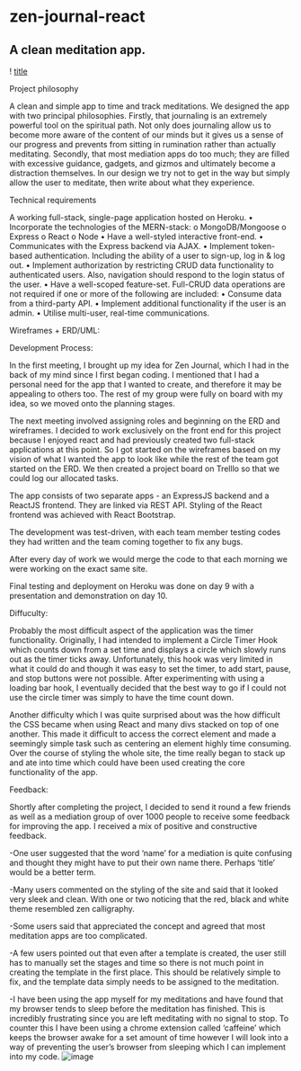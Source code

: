 # zen-journal-react
## A clean meditation app.


! [title](https://github.com/yamilyn/zen-journal-app/raw/master/public/ZenJournalApp/to/img.png)





Project philosophy

A clean and simple app to time and track meditations. We designed the app with two principal philosophies. Firstly, that journaling is an extremely powerful tool on the spiritual path. Not only does journaling allow us to become more aware of the content of our minds but it gives us a sense of our progress and prevents from sitting in rumination rather than actually meditating.
Secondly, that most mediation apps do too much; they are filled with excessive guidance, gadgets, and gizmos and ultimately become a distraction themselves. In our design we try not to get in the way but simply allow the user to meditate, then write about what they experience.

Technical requirements

A working full-stack, single-page application hosted on Heroku.
•	Incorporate the technologies of the MERN-stack:
o	MongoDB/Mongoose
o	Express
o	React
o	Node
•	Have a well-styled interactive front-end.
•	Communicates with the Express backend via AJAX.
•	Implement token-based authentication. Including the ability of a user to sign-up, log in & log out.
•	Implement authorization by restricting CRUD data functionality to authenticated users. Also, navigation should respond to the login status of the user.
•	Have a well-scoped feature-set. Full-CRUD data operations are not required if one or more of the following are included:
•	Consume data from a third-party API.
•	Implement additional functionality if the user is an admin.
•	Utilise multi-user, real-time communications.

Wireframes + ERD/UML:

Development Process: 

In the first meeting, I brought up my idea for Zen Journal, which I had in the back of my mind since I first began coding. I mentioned that I had a personal need for the app that I wanted to create, and therefore it may be appealing to others too. The rest of my group were fully on board with my idea, so we moved onto the planning stages. 

The next meeting involved assigning roles and beginning on the ERD and wireframes. I decided to work exclusively on the front end for this project because I enjoyed react and had previously created two full-stack applications at this point. So I got started on the wireframes based on my vision of what I wanted the app to look like while the rest of the team got started on the ERD. We then created a project board on Trelllo so that we could log our allocated tasks. 

The app consists of two separate apps - an ExpressJS backend and a ReactJS frontend. They are linked via REST API.
Styling of the React frontend was achieved with React Bootstrap.

The development was test-driven, with each team member testing codes they had written and the team coming together to fix any bugs.

After every day of work we would merge the code to that each morning we were working on the exact same site. 


Final testing and deployment on Heroku was done on day 9 with a presentation and demonstration on day 10.

 


Diffuculty:

Probably the most difficult aspect of the application was the timer functionality. Originally, I had intended to implement a Circle Timer Hook which counts down from a set time and displays a circle which slowly runs out as the timer ticks away. Unfortunately, this hook was very limited in what it could do and though it was easy to set the timer, to add start, pause, and stop buttons were not possible. After experimenting with using a loading bar hook, I eventually decided that the best way to go if I could not use the circle timer was simply to have the time count down. 

Another difficulty which I was quite surprised about was the how difficult the CSS became when using React and many divs stacked on top of one another. This made it difficult to access the correct element and made a seemingly simple task such as centering an element highly time consuming. Over the course of styling the whole site, the time really began to stack up and ate into time which could have been used creating the core functionality of the app.


Feedback: 

Shortly after completing the project, I decided to send it round a few friends as well as a mediation group of over 1000 people to receive some feedback for improving the app. I received a mix of positive and constructive feedback. 


-One user suggested that the word ‘name’ for a mediation is quite confusing and thought they might have to put their own name there. Perhaps ‘title’ would be a better term.

-Many users commented on the styling of the site and said that it looked very sleek and clean. With one or two noticing that the red, black and white theme resembled zen calligraphy. 

-Some users said that appreciated the concept and agreed that most meditation apps are too complicated.


-A few users pointed out that even after a template is created, the user still has to manually set the stages and time so there is not much point in creating the template in the first place. This should be relatively simple to fix, and the template data simply needs to be assigned to the meditation. 

-I have been using the app myself for my meditations and have found that my browser tends to sleep before the meditation has finished. This is incredibly frustrating since you are left meditating with no signal to stop. To counter this I have been using a chrome extension called ‘caffeine’ which keeps the browser awake for a set amount of time however I will look into a way of preventing the user’s browser from sleeping which I can implement into my code. 
![image](https://user-images.githubusercontent.com/104862814/191313001-00647a93-15e4-4c04-ac5a-8aff9308bcc4.png)

